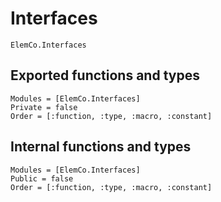 # Interfaces

```@docs
ElemCo.Interfaces
```

## Exported functions and types

```@autodocs
Modules = [ElemCo.Interfaces]
Private = false
Order = [:function, :type, :macro, :constant]
```

## Internal functions and types

```@autodocs
Modules = [ElemCo.Interfaces]
Public = false
Order = [:function, :type, :macro, :constant]
```
